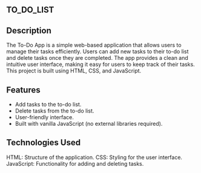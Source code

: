 ## TO_DO_LIST

## Description
The To-Do App is a simple web-based application that allows users to manage their tasks efficiently. Users can add new tasks to their to-do list and delete tasks once they are completed. The app provides a clean and intuitive user interface, making it easy for users to keep track of their tasks. This project is built using HTML, CSS, and JavaScript.

## Features
* Add tasks to the to-do list.
* Delete tasks from the to-do list.
* User-friendly interface.
* Built with vanilla JavaScript (no external libraries required).

## Technologies Used
HTML: Structure of the application.
CSS: Styling for the user interface.
JavaScript: Functionality for adding and deleting tasks.
